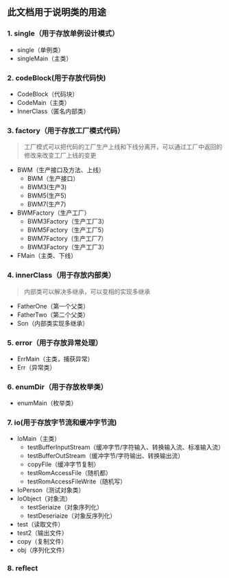 ## 此文档用于说明类的用途
### 1. single（用于存放单例设计模式）
- single（单例类）
- singleMain（主类）
### 2. codeBlock(用于存放代码快)
- CodeBlock（代码块）
- CodeMain（主类）
- InnerClass（匿名内部类）
### 3. factory（用于存放工厂模式代码）
> 工厂模式可以把代码的工厂生产上线和下线分离开，可以通过工厂中返回的修改来改变工厂上线的变更
- BWM（生产接口及方法、上线）
  - BWM（生产接口）
  - BWM3(生产3)
  - BWM5(生产5)
  - BWM7(生产7)
- BWMFactory（生产工厂）
    - BWM3Factory（生产工厂3）
    - BWM5Factory（生产工厂5）
    - BWM7Factory（生产工厂7）
    - BWM3Factory（生产工厂3）
- FMain（主类、下线）
### 4. innerClass（用于存放内部类）
> 内部类可以解决多继承，可以变相的实现多继承
- FatherOne（第一个父类）
- FatherTwo（第二个父类）
- Son（内部类实现多继承）
### 5. error（用于存放异常处理）
- ErrMain（主类，捕获异常）
- Err（异常类）
### 6. enumDir（用于存放枚举类）
- enumMain（枚举类）

### 7. io(用于存放字节流和缓冲字节流)
- IoMain（主类）
  - testBufferInputStream（缓冲字节/字符输入、转换输入流、标准输入流）
  - testBufferOutStream（缓冲字节/字符输出、转换输出流）
  - copyFile（缓冲字节复制）
  - testRomAccessFile（随机都）
  - testRomAccessFileWrite（随机写）
- IoPerson（测试对象类）
- IoObject（对象流）
  - testSeriaize（对象序列化）
  - testDeseriaize（对象反序列化）
- test（读取文件）
- test2（输出文件）
- copy（复制文件）
- obj（序列化文件）

### 8. reflect